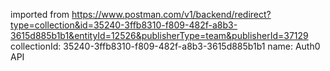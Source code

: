 imported from https://www.postman.com/v1/backend/redirect?type=collection&id=35240-3ffb8310-f809-482f-a8b3-3615d885b1b1&entityId=12526&publisherType=team&publisherId=37129
collectionId: 35240-3ffb8310-f809-482f-a8b3-3615d885b1b1
name: Auth0 API